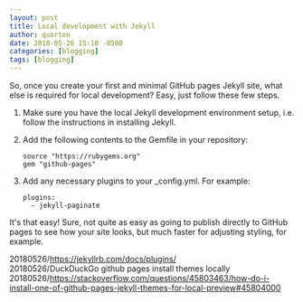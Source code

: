 ```yaml
---
layout: post
title: Local development with Jekyll
author: quorten
date: 2018-05-26 15:10 -0500
categories: [blogging]
tags: [blogging]
---
```


So, once you create your first and minimal GitHub pages Jekyll site,
what else is required for local development?  Easy, just follow
these few steps.

1. Make sure you have the local Jekyll development environment setup,
   i.e.  follow the instructions in installing Jekyll.

2. Add the following contents to the Gemfile in your repository:

       source "https://rubygems.org"
       gem "github-pages"

3. Add any necessary plugins to your _config.yml.  For example:

       plugins:
         - jekyll-paginate

It's that easy!  Sure, not quite as easy as going to publish directly
to GitHub pages to see how your site looks, but much faster for
adjusting styling, for example.

20180526/https://jekyllrb.com/docs/plugins/  
20180526/DuckDuckGo github pages install themes locally  
20180526/https://stackoverflow.com/questions/45803463/how-do-i-install-one-of-github-pages-jekyll-themes-for-local-preview#45804000
